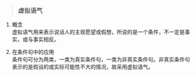 >### 虚拟语气
 	
1. 概念 <br> 
虚拟语气用来表示说话人的主观愿望或假想，所说的是一个条件，不一定是事实，或与事实相反。

2. 在条件句中的应用  <br> 
条件句可分为两类，一类为真实条件句，一类为非真实条件句。非真实条件句表示的是假设的或实际可能性不大的情况，故采用虚拟语气。
